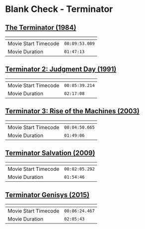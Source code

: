Blank Check - Terminator
===============
[The Terminator (1984)](https://www.patreon.com/posts/terminator-96897392)
---------------
| <!-- -->             | <!-- -->       |
|----------------------|----------------|
| Movie Start Timecode | `00:09:53.009` |
| Movie Duration       | `01:47:13`     |

[Terminator 2: Judgment Day (1991)](https://www.patreon.com/posts/terminator-2-day-97582239)
---------------
| <!-- -->             | <!-- -->       |
|----------------------|----------------|
| Movie Start Timecode | `00:05:39.214` |
| Movie Duration       | `02:17:08`     |

[Terminator 3: Rise of the Machines (2003)](https://www.patreon.com/posts/terminator-3-of-98834089)
---------------
| <!-- -->             | <!-- -->       |
|----------------------|----------------|
| Movie Start Timecode | `00:04:50.665` |
| Movie Duration       | `01:49:06`     |

[Terminator Salvation (2009)](https://www.patreon.com/posts/terminator-99260686)
---------------
| <!-- -->             | <!-- -->       |
|----------------------|----------------|
| Movie Start Timecode | `00:02:05.292` |
| Movie Duration       | `01:54:46`     |

[Terminator Genisys (2015)](https://www.patreon.com/posts/terminator-100718886)
---------------
| <!-- -->             | <!-- -->       |
|----------------------|----------------|
| Movie Start Timecode | `00:06:24.467` |
| Movie Duration       | `02:05:43`     |
